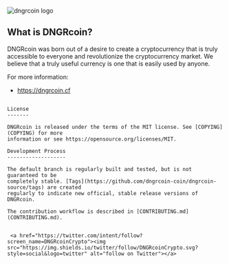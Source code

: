 ![dngrcoin logo](https://dngrcoin.ch/github/logow.png)

What is DNGRcoin?
----------------

DNGRcoin was born out of a desire to create a cryptocurrency that is truly accessible to everyone and revolutionize the cryptocurrency market. We believe that a truly useful currency is one that is easily used by anyone.

For more information:

* https://dngrcoin.cf


```

License
-------

DNGRcoin is released under the terms of the MIT license. See [COPYING](COPYING) for more
information or see https://opensource.org/licenses/MIT.

Development Process
-------------------

The default branch is regularly built and tested, but is not guaranteed to be
completely stable. [Tags](https://github.com/dngrcoin-coin/dngrcoin-source/tags) are created
regularly to indicate new official, stable release versions of DNGRcoin.

The contribution workflow is described in [CONTRIBUTING.md](CONTRIBUTING.md).


 <a href="https://twitter.com/intent/follow?screen_name=DNGRcoinCrypto"><img src="https://img.shields.io/twitter/follow/DNGRcoinCrypto.svg?style=social&logo=twitter" alt="follow on Twitter"></a>
